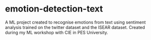 # emotion-detection-text
A ML project created to recognise emotions from text using sentiment analysis trained on the twitter dataset and the ISEAR dataset. Created during my ML workshop with CIE in PES University.
